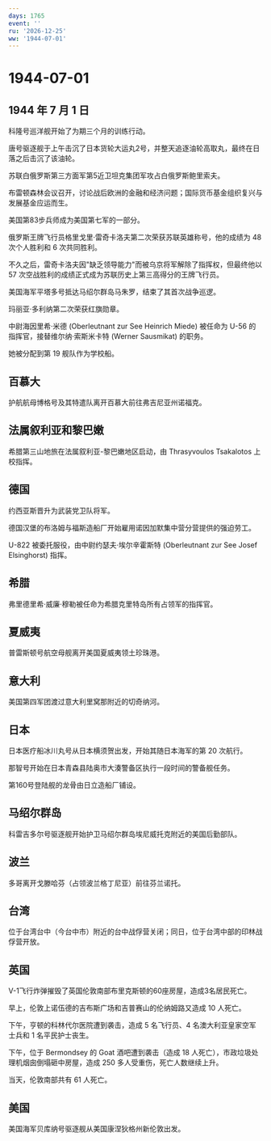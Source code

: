 ```yaml
---
days: 1765
event: ''
ru: '2026-12-25'
ww: '1944-07-01'
---
```


# 1944-07-01

## 1944 年 7 月 1 日

科隆号巡洋舰开始了为期三个月的训练行动。

唐号驱逐舰于上午击沉了日本货轮大运丸2号，并整天追逐油轮高取丸，最终在日落之后击沉了该油轮。

苏联白俄罗斯第三方面军第5近卫坦克集团军攻占白俄罗斯鲍里索夫。

布雷顿森林会议召开，讨论战后欧洲的金融和经济问题；国际货币基金组织复兴与发展基金应运而生。

美国第83步兵师成为美国第七军的一部分。

俄罗斯王牌飞行员格里戈里·雷奇卡洛夫第二次荣获苏联英雄称号，他的成绩为 48
次个人胜利和 6 次共同胜利。

不久之后，雷奇卡洛夫因"缺乏领导能力"而被乌京将军解除了指挥权，但最终他以
57 次空战胜利的成绩正式成为苏联历史上第三高得分的王牌飞行员。

美国海军平塔多号抵达马绍尔群岛马朱罗，结束了其首次战争巡逻。

玛丽亚·多利纳第二次荣获红旗勋章。

中尉海因里希·米德 (Oberleutnant zur See Heinrich Miede) 被任命为 U-56
的指挥官，接替维尔纳·索斯米卡特 (Werner Sausmikat) 的职务。

她被分配到第 19 舰队作为学校船。

## 百慕大

护航航母博格号及其特遣队离开百慕大前往弗吉尼亚州诺福克。

## 法属叙利亚和黎巴嫩

希腊第三山地旅在法属叙利亚-黎巴嫩地区启动，由 Thrasyvoulos Tsakalotos
上校指挥。

## 德国

约西亚斯晋升为武装党卫队将军。

德国汉堡的布洛姆与福斯造船厂开始雇用诺因加默集中营分营提供的强迫劳工。

U-822 被委托服役，由中尉约瑟夫·埃尔辛霍斯特 (Oberleutnant zur See Josef
Elsinghorst) 指挥。

## 希腊

弗里德里希·威廉·穆勒被任命为希腊克里特岛所有占领军的指挥官。

## 夏威夷

普雷斯顿号航空母舰离开美国夏威夷领土珍珠港。

## 意大利

美国第四军团渡过意大利里窝那附近的切奇纳河。

## 日本

日本医疗船冰川丸号从日本横须贺出发，开始其随日本海军的第 20 次航行。

那智号开始在日本青森县陆奥市大湊警备区执行一段时间的警备舰任务。

第160号登陆舰的龙骨由日立造船厂铺设。

## 马绍尔群岛

科雷吉多尔号驱逐舰开始护卫马绍尔群岛埃尼威托克附近的美国后勤部队。

## 波兰

多哥离开戈滕哈芬（占领波兰格丁尼亚）前往芬兰诺托。

## 台湾

位于台湾台中（今台中市）附近的台中战俘营关闭；同日，位于台湾中部的印林战俘营开放。

## 英国

V-1飞行炸弹摧毁了英国伦敦南部布里克斯顿的60座房屋，造成3名居民死亡。

早上，伦敦上诺伍德的吉布斯广场和吉普赛山的伦纳姆路又造成 10 人死亡。

下午，亨顿的科林代尔医院遭到袭击，造成 5 名飞行员、4
名澳大利亚皇家空军士兵和 1 名平民护士丧生。

下午，位于 Bermondsey 的 Goat 酒吧遭到袭击（造成 18
人死亡），市政垃圾处理机烟囱倒塌砸中房屋，造成 250
多人受重伤，死亡人数继续上升。

当天，伦敦南部共有 61 人死亡。

## 美国

美国海军贝库纳号驱逐舰从美国康涅狄格州新伦敦出发。